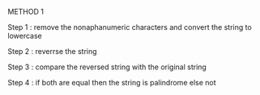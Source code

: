 METHOD 1

Step 1 : remove the nonaphanumeric characters and convert the string to lowercase

Step 2 : reverrse the string

Step 3 : compare the reversed string with the original string

Step 4 : if both are equal then the string is palindrome else not